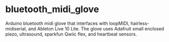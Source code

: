# bluetooth_midi_glove
Arduino bluetooth midi glove that interfaces with loopMIDI, hairless-midiserial, and Ableton Live 10 Lite. The glove uses Adafruit small enclosed piezo, ultrasound, sparkfun Qwiic flex, and heartbeat sensors.
